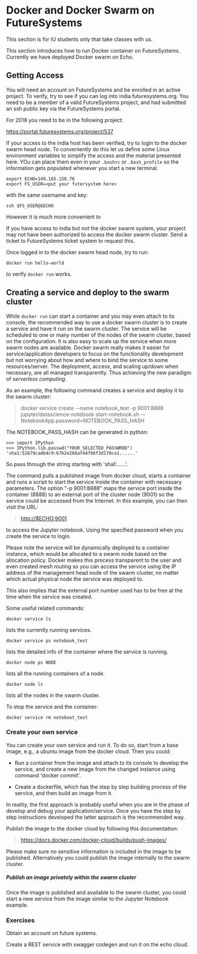Docker and Docker Swarm on FutureSystems
========================================

 

This section is for IU students only that take classes with us.

This section introduces how to run Docker container on FutureSystems.
Currently we have deployed Docker swarm on Echo.

Getting Access
--------------

You will need an account on FutureSystems and be enrolled in an active
project. To verify, try to see if you can log into
india.futuresystems.org. You need to be a member of a valid
FutureSystems project, and had submitted an ssh public key via the
FutureSystems portal.

For 2018 you need to be in the following project:

<https://portal.futuresystems.org/project/537>

If your access to the india host has been verified, try to login to the
docker swarm head node. To conveniently do this let us define some Linux
environment variables to simplify the access and the material presented
here. YOu can place them even in your `.bashrc` or `.bash_profile` so
the information gets populated whenever you start a new terminal.

    export ECHO=149.165.150.76
    export FS_USER=<put your futersystem here>

with the same username and key:

    ssh $FS_USER@$ECHO

However it is much more convenient to

If you have access to india but not the docker swarm system, your
project may not have been authorized to access the docker swarm cluster.
Send a ticket to FutureSystems ticket system to request this.

Once logged in to the docker swarm head node, try to run:

    docker run hello-world

to verify `docker run` works.

Creating a service and deploy to the swarm cluster
--------------------------------------------------

While `docker run` can start a container and you may even attach to its
console, the recommended way to use a docker swarm cluster is to create
a service and have it run on the swarm cluster. The service will be
scheduled to one or many number of the nodes of the swarm cluster, based
on the configuration. It is also easy to scale up the service when more
swarm nodes are available. Docker swarm really makes it easier for
service/application developers to focus on the functionality development
but not worrying about how and where to bind the service to some
resources/server. The deployment, access, and scaling up/down when
necessary, are all managed transparently. Thus achieving the new
paradigm of *serverless computing*.

As an example, the following command creates a service and deploy it to
the swarm cluster:

> docker service create --name notebook_test -p 9001:8888
> jupyter/datascience-notebook start-notebook.sh
> --NotebookApp.password=NOTEBOOK_PASS_HASH

The NOTEBOOK_PASS_HASH can be generated in python:

    >>> import IPython
    >>> IPython.lib.passwd("YOUR_SELECTED_PASSWROD")
    'sha1:52679cadb4c9:6762e266af44f86f3d170ca1......'

So pass through the string starting with 'sha1:\...\...'.

The command pulls a published image from docker cloud, starts a
container and runs a script to start the service inside the container
with necessary parameters. The option "-p 9001:8888" maps the service
port inside the container (8888) to an external port of the cluster node
(9001) so the service could be accessed from the Internet. In this
example, you can then visit the URL:

> <http://$ECHO:9001>

to access the Jupyter notebook. Using the specified password when you
create the service to login.

Please note the service will be dynamically deployed to a container
instance, which would be allocated to a swarm node based on the
allocation policy. Docker makes this process transparent to the user and
even created mesh routing so you can access the service using the IP
address of the management head node of the swarm cluster, no matter
which actual physical node the service was deployed to.

This also implies that the external port number used has to be free at
the time when the service was created.

Some useful related commands:

    docker service ls

lists the currently running services.

    docker service ps notebook_test

lists the detailed info of the container where the service is running.

    docker node ps NODE

lists all the running containers of a node.

    docker node ls

lists all the nodes in the swarm cluster.

To stop the service and the container:

    docker service rm noteboot_test

### Create your own service

You can create your own service and run it. To do so, start from a base
image, e.g., a ubuntu image from the docker cloud. Then you could:

-   Run a container from the image and attach to its console to develop
    the service, and create a new image from the changed instance using
    command 'docker commit'.

-   Create a dockerfile, which has the step by step building process of
    the service, and then build an image from it.

In reality, the first approach is probably useful when you are in the
phase of develop and debug your application/service. Once you have the
step by step instructions developed the latter approach is the
recommended way.

Publish the image to the docker cloud by following this documentation:

> <https://docs.docker.com/docker-cloud/builds/push-images/>

Please make sure no sensitive information is included in the image to be
published. Alternatively you could publish the image internally to the
swarm cluster.

##### Publish an image privately within the swarm cluster

Once the image is published and available to the swarm cluster, you
could start a new service from the image similar to the Jupyter Notebook
example.

### Exercises

Obtain an account on future systems.

Create a REST service with swagger codegen and run it on the echo cloud.
